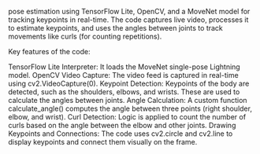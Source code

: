 pose estimation using TensorFlow Lite, OpenCV, and a MoveNet model for tracking keypoints in real-time. The code captures live video, processes it to estimate keypoints, and uses the angles between joints to track movements like curls (for counting repetitions).

Key features of the code:

TensorFlow Lite Interpreter: It loads the MoveNet single-pose Lightning model.
OpenCV Video Capture: The video feed is captured in real-time using cv2.VideoCapture(0).
Keypoint Detection: Keypoints of the body are detected, such as the shoulders, elbows, and wrists. These are used to calculate the angles between joints.
Angle Calculation: A custom function calculate_angle() computes the angle between three points (right shoulder, elbow, and wrist).
Curl Detection: Logic is applied to count the number of curls based on the angle between the elbow and other joints.
Drawing Keypoints and Connections: The code uses cv2.circle and cv2.line to display keypoints and connect them visually on the frame.
